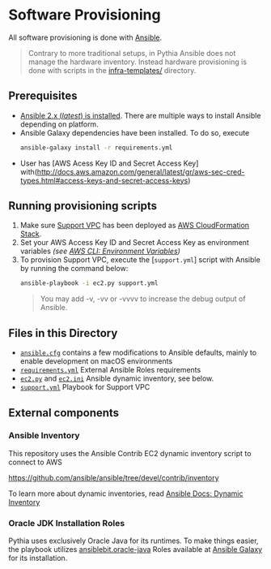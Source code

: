# Software Provisioning

All software provisioning is done with [Ansible](https://www.ansible.com/).

> Contrary to more traditional setups, in Pythia Ansible does not manage the hardware inventory. Instead hardware provisioning is done with scripts in the [infra-templates/](../infra-templates/) directory.

## Prerequisites

 - [Ansible 2.x (_latest_) is installed](http://docs.ansible.com/ansible/latest/intro_installation.html). There are multiple ways to install Ansible depending on platform.
 - Ansible Galaxy dependencies have been installed. To do so, execute
    ```sh
    ansible-galaxy install -r requirements.yml
    ```
 - User has [AWS Acess Key ID and Secret Access Key] with(http://docs.aws.amazon.com/general/latest/gr/aws-sec-cred-types.html#access-keys-and-secret-access-keys)

## Running provisioning scripts

 1. Make sure [Support VPC](../infra-templates/support-vpc.json) has been deployed as [AWS CloudFormation Stack](http://docs.aws.amazon.com/AWSCloudFormation/latest/UserGuide/stacks.html).
 1. Set your AWS Access Key ID and Secret Access Key as environment variables _(see [AWS CLI: Environment Variables](http://docs.aws.amazon.com/cli/latest/userguide/cli-environment.html))_
 1. To provision Support VPC, execute the [`support.yml`] script with Ansible by running the command below:
    ```sh
    ansible-playbook -i ec2.py support.yml
    ```
    > You may add -v, -vv or -vvvv to increase the debug output of Ansible.

## Files in this Directory

 - [`ansible.cfg`](ansible.cfg) contains a few modifications to Ansible defaults, mainly to enable development on macOS environments
 - [`requirements.yml`](requirements.yml) External Ansible Roles requirements
 - [`ec2.py`](ec2.py) and [`ec2.ini`](ec2.ini) Ansible dynamic inventory, see below.
 - [`support.yml`](support.yml) Playbook for Support VPC

## External components

### Ansible Inventory

This repository uses the Ansible Contrib EC2 dynamic inventory script to connect to AWS

https://github.com/ansible/ansible/tree/devel/contrib/inventory

To learn more about dynamic inventories, read [Ansible Docs: Dynamic Inventory](http://docs.ansible.com/ansible/latest/intro_dynamic_inventory.html)

### Oracle JDK Installation Roles

Pythia uses exclusively Oracle Java for its runtimes. To make things easier, the playbook utilizes [ansiblebit.oracle-java](https://github.com/ansiblebit/oracle-java) Roles available at [Ansible Galaxy](https://galaxy.ansible.com/ansiblebit/oracle-java/) for its installation.
